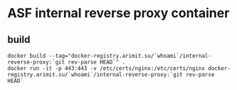 ASF internal reverse proxy container
====================================



## build
```
docker build --tag="docker-registry.arimit.su/`whoami`/internal-reverse-proxy:`git rev-parse HEAD`" .
docker run -it -p 443:443 -v /etc/certs/nginx:/etc/certs/nginx docker-registry.arimit.su/`whoami`/internal-reverse-proxy:`git rev-parse HEAD`
```
